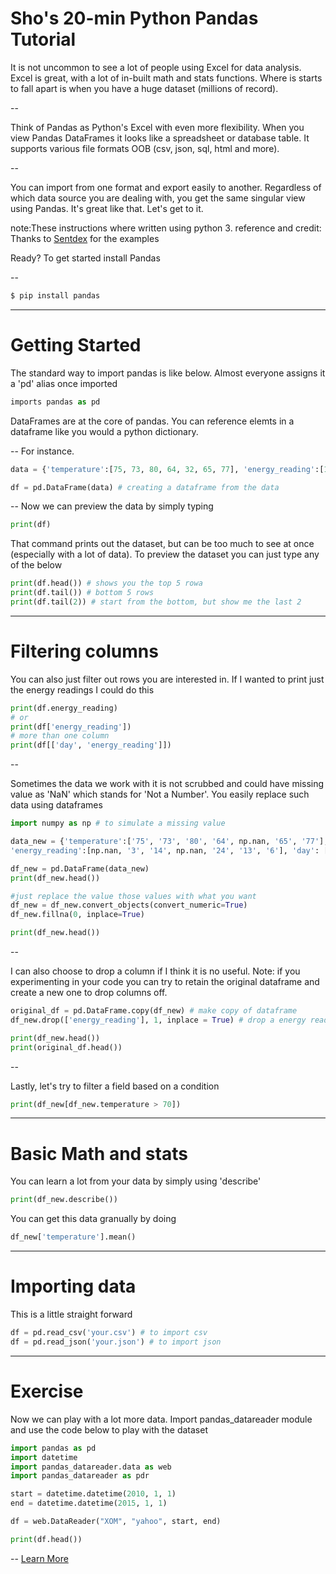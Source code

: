 # Sho's 20-min Python Pandas Tutorial

It is not uncommon to see a lot of people using Excel for data analysis. Excel is great, with a lot of in-built math and stats functions. Where is starts to fall apart is when you have a huge dataset (millions of record).

--

Think of Pandas as Python's Excel with even more flexibility. When you view Pandas DataFrames it looks like a spreadsheet or database table.
It supports various file formats OOB (csv, json, sql, html and more).

--

You can import from one format and export easily to another. Regardless of which data source you are dealing with, you get the same singular view using Pandas. It's great like that.
Let's get to it.

note:These instructions where written using python 3.
reference and credit: Thanks to [Sentdex](https://pythonprogramming.net/data-analysis-python-pandas-tutorial-introduction/) for the examples

Ready? To get started install Pandas

--

```bash
$ pip install pandas
```
---
# Getting Started
The standard way to import pandas is like below. Almost everyone assigns it a 'pd' alias once imported

```python
imports pandas as pd
```

DataFrames are at the core of pandas. You can reference elemts in a dataframe like you would a python dictionary.

--
For instance.

```python
data = {'temperature':[75, 73, 80, 64, 32, 65, 77], 'energy_reading':[11, 3, 14, 18, 24, 13, 6], 'day': [1, 2, 3, 4, 5, 6, 7]}

df = pd.DataFrame(data) # creating a dataframe from the data
```
--
Now we can preview the data by simply typing

```python
print(df)
```
That command prints out the dataset, but can be too much to see at once (especially with a lot of data). To preview the dataset you can just type any of the below

```python
print(df.head()) # shows you the top 5 rowa
print(df.tail()) # bottom 5 rows
print(df.tail(2)) # start from the bottom, but show me the last 2
```
---

# Filtering columns 

You can also just filter out rows you are interested in. If I wanted to print just the energy readings I could do this

```python
print(df.energy_reading) 
# or
print(df['energy_reading'])
# more than one column
print(df[['day', 'energy_reading']])
```
--

Sometimes the data we work with it is not scrubbed and could have missing value as 'NaN' which stands for 'Not a Number'. You easily replace such data using dataframes

```python
import numpy as np # to simulate a missing value

data_new = {'temperature':['75', '73', '80', '64', np.nan, '65', '77'],
'energy_reading':[np.nan, '3', '14', np.nan, '24', '13', '6'], 'day': [1, 2, 3, 4, 5, 6, 7]}

df_new = pd.DataFrame(data_new)
print(df_new.head())

#just replace the value those values with what you want
df_new = df_new.convert_objects(convert_numeric=True)
df_new.fillna(0, inplace=True)

print(df_new.head())
```
--

I can also choose to drop a column if I think it is no useful. Note: if you experimenting in your code you can try to retain the original dataframe and create a new one to drop columns off.

```python
original_df = pd.DataFrame.copy(df_new) # make copy of dataframe
df_new.drop(['energy_reading'], 1, inplace = True) # drop a energy reading

print(df_new.head())
print(original_df.head())
```
--

Lastly, let's try to filter a field based on a condition

```python
print(df_new[df_new.temperature > 70])
```

---
# Basic Math and stats

You can learn a lot from your data by simply using 'describe'

```python
print(df_new.describe())
```
You can get this data granually by doing

```python
df_new['temperature'].mean()
```
---

# Importing data 

This is a little straight forward

```python
df = pd.read_csv('your.csv') # to import csv
df = pd.read_json('your.json') # to import json
```

---

# Exercise

Now we can play with a lot more data. Import pandas_datareader module and use the code below to play with the dataset 

```python
import pandas as pd
import datetime
import pandas_datareader.data as web
import pandas_datareader as pdr

start = datetime.datetime(2010, 1, 1)
end = datetime.datetime(2015, 1, 1)

df = web.DataReader("XOM", "yahoo", start, end)

print(df.head())
```
--
[Learn More](https://www.youtube.com/watch?v=9d5-Ti6onew)





